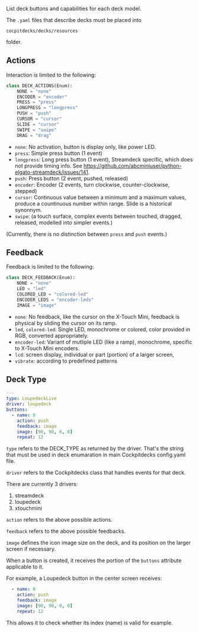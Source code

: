 List deck buttons and capabilities for each deck model.

The `.yaml` files that describe decks must be placed into

`cocpitdecks/decks/resources`

folder.

## Actions

Interaction is limited to the following:

```python
class DECK_ACTIONS(Enum):
    NONE = "none"
    ENCODER = "encoder"
    PRESS = "press"
    LONGPRESS = "longpress"
    PUSH = "push"
    CURSOR = "cursor"
    SLIDE = "cursor"
    SWIPE = "swipe"
    DRAG = "drag"
```

- `none`: No activation, button is display only, like power LED.
- `press`: Simple press button (1 event)
- `longpress`: Long press button (1 event), Streamdeck specific, which does not provide timing info. See https://github.com/abcminiuser/python-elgato-streamdeck/issues/141.
- `push`: Press button (2 event, pushed, released)
- `encoder`: Encoder (2 events, turn clockwise, counter-clockwise, stepped)
- `cursor`: Continuous value between a minimum and a maximum values, produce a countinuous number within range. Slide is a historical synonnym.
- `swipe`: (a touch surface, complex events between touched, dragged, released, modelled into simpler events.)

(Currently, there is no distinction between `press` and `push` events.)

## Feedback

Feedback is limited to the following:

```python
class DECK_FEEDBACK(Enum):
    NONE = "none"
    LED = "led"
    COLORED_LED = "colored-led"
    ENCODER_LEDS = "encoder-leds"
    IMAGE = "image"
```

- `none`: No feedback, like the cursor on the X-Touch Mini, feedback is physical by sliding the cursor on its ramp.
- `led`, `colored-led`: Single LED, monochrome or colored, color provided in RGB, converted appropriately.
- `encoder-led`: Variant of mutliple LED (like a ramp), monochrome, specific to X-Touch Mini encoders.
- `lcd`: screen display, individual or part (portion) of a larger screen,
- `vibrate`: according to predefined patterns


## Deck Type

```yaml
---
type: LoupedeckLive
driver: loupedeck
buttons:
  - name: 0
    action: push
    feedback: image
    image: [90, 90, 0, 0]
    repeat: 12
```

`type` refers to the DECK_TYPE as returned by the driver. That's the string that must be used
in deck enumaration in main Cockpitdecks config.yaml file.

`driver` refers to the Cockpitdecks class that handles events for that deck.

There are currently 3 drivers:
1. streamdeck
2. loupedeck
3. xtouchmini

`action` refers to the above possible actions.

`feedback` refers to the above possible feedbacks.

`ìmage` defines the icon image size on the deck,
and its position on the larger screen if necessary.

When a button is created, it receives the portion of the `buttons` attribute applicable to it.

For example, a Loupedeck button in the center screen receives:

```yaml
  - name: 0
    action: push
    feedback: image
    image: [90, 90, 0, 0]
    repeat: 12
```

This allows it to check whether its index (name) is valid for example.
